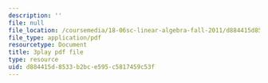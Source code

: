 ```yaml
---
description: ''
file: null
file_location: /coursemedia/18-06sc-linear-algebra-fall-2011/d884415d8533b2bce595c5817459c53f_KUuxdk_V7To.pdf
file_type: application/pdf
resourcetype: Document
title: 3play pdf file
type: resource
uid: d884415d-8533-b2bc-e595-c5817459c53f
---
```

